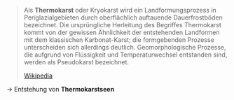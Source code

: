 > Als **Thermokarst** oder Kryokarst wird ein Landformungsprozess in Periglazialgebieten durch oberflächlich auftauende Dauerfrostböden bezeichnet. Die ursprüngliche Herleitung des Begriffes Thermokarst kommt von der gewissen Ähnlichkeit der entstehenden Landformen mit dem klassischen Karbonat-Karst; die formgebenden Prozesse unterscheiden sich allerdings deutlich. Geomorphologische Prozesse, die aufgrund von Flüssigkeit und Temperaturwechsel entstanden sind, werden als Pseudokarst bezeichnet.
>
> [Wikipedia](https://de.wikipedia.org/wiki/Thermokarst)

-> Entstehung von **Thermokarstseen**